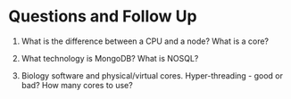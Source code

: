# Questions and Follow Up

1) What is the difference between a CPU and a node? What is a core?

2) What technology is MongoDB? What is NOSQL?

3) Biology software and physical/virtual cores. Hyper-threading - good or bad? How many cores to use? 
